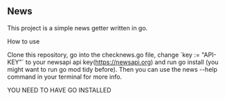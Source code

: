 ## News

This project is a simple news getter written in go.

How to use

Clone this repository, go into the checknews.go file, change ´key := "API-KEY"´ to your newsapi api key(https://newsapi.org) and run go install (you might want to run go mod tidy before).
Then you can use the news --help command in your terminal for more info.

YOU NEED TO HAVE GO INSTALLED
